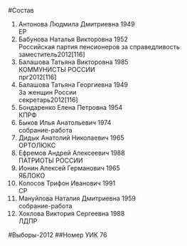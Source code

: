 #Состав
1. Антонова Людмила Дмитриевна 1949   
    ЕР
2. Бабунова Наталья Викторовна 1952   
    Российская партия пенсионеров за справедливость  
    заместитель2012[116]
3. Балашова Татьяна Викторовна 1985   
    КОММУНИСТЫ РОССИИ  
    прг2012[116]
4. Балашова Татьяна Георгиевна 1949   
    За женщин России  
    секретарь2012[116]
5. Бондаренко Елена Петровна 1954   
    КПРФ
6. Быков Илья Анатольевич 1974   
    собрание-работа
7. Дидык Анатолий Николаевич 1965   
    ОРТОЛЮКС
8. Ефремов Андрей Алексеевич 1988   
    ПАТРИОТЫ РОССИИ
9. Ионин Алексей Германович 1965   
    ЯБЛОКО
10. Колосов Трифон Иванович 1991   
    СР
11. Мануйлова Наталия Дмитриевна 1959   
    собрание-работа
12. Хохлова Виктория Сергеевна 1988   
    ЛДПР

#Выборы-2012
##Номер УИК
76